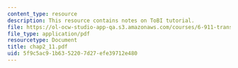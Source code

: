 ```yaml
---
content_type: resource
description: This resource contains notes on ToBI tutorial.
file: https://ol-ocw-studio-app-qa.s3.amazonaws.com/courses/6-911-transcribing-prosodic-structure-of-spoken-utterances-with-tobi-january-iap-2006/5f9c5ac91b6352207d27efe39712e480_chap2_11.pdf
file_type: application/pdf
resourcetype: Document
title: chap2_11.pdf
uid: 5f9c5ac9-1b63-5220-7d27-efe39712e480
---
```

